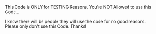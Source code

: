 This Code is ONLY for TESTING Reasons.
You're NOT Allowed to use this Code...

I know there will be people they will use the code for no good reasons.
Please only don't use this Code. Thanks!
